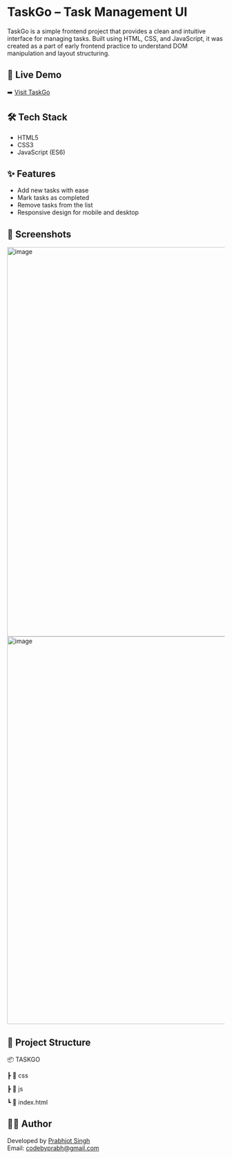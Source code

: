 # TaskGo – Task Management UI

TaskGo is a simple frontend project that provides a clean and intuitive interface for managing tasks. Built using HTML, CSS, and JavaScript, it was created as a part of early frontend practice to understand DOM manipulation and layout structuring.

## 🔗 Live Demo
➡️ [Visit TaskGo](https://taskgo.codebyprabh.tech)

## 🛠 Tech Stack
- HTML5
- CSS3
- JavaScript (ES6)

## ✨ Features
- Add new tasks with ease
- Mark tasks as completed
- Remove tasks from the list
- Responsive design for mobile and desktop

## 📸 Screenshots
<img width="2288" height="901" alt="image" src="https://github.com/user-attachments/assets/b9da4d63-dee2-483e-8e2f-976f6afe3565" />
<br>
<img width="2284" height="897" alt="image" src="https://github.com/user-attachments/assets/be85cf55-737e-4618-b6a5-cc981b07f787" />

## 📁 Project Structure
📦 TASKGO

┣ 📂 css

┣ 📂 js

┗ 📜 index.html

## 🙋‍♂️ Author
Developed by [Prabhjot Singh](https://github.com/prabhjotcodes)  
Email: codebyprabh@gmail.com
